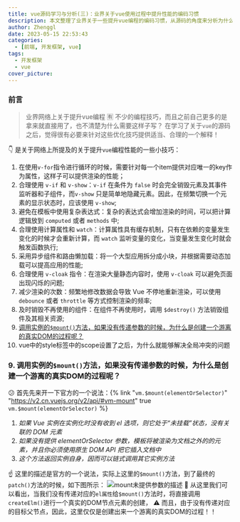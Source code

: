 ```yaml
---
title: vue源码学习与分析(三)：业界关于vue使用过程中提升性能的编码习惯
description: 本文整理了业界关于一些提升vue编程的编码习惯，从源码的角度来分析为什么要这样子提出，为什么要这样子使用的一个原因，从底层角度来理解这样子优化的一个目的！
author: Zhenggl
date: 2023-05-15 22:53:43
categories:
  - [前端, 开发框架, vue]
tags:
  - 开发框架
  - vue
cover_picture:
---
```


### 前言
> 业界网络上关于提升vue编程 :u6709: 不少的编程技巧，而且之前自己更多的是拿来就直接用了，也不清楚为什么需要这样子写？
> 在学习了关于`vue`的源码之后，觉得很有必要来针对这些优化技巧提供适当、合理的一个解释！

:point_down: 是关于网络上所提及的关于提升`vue`编程性能的一些小技巧：
1. 在使用`v-for`指令进行循环的时候，需要针对每一个item提供对应唯一的key作为属性，这样子可以提供渲染的性能；
2. 合理使用 `v-if` 和 `v-show`：`v-if` 在条件为 `false` 时会完全销毁元素及其事件监听器和子组件，而`v-show` 只是简单地隐藏元素。因此，在频繁切换一个元素的显示状态时，应该使用 `v-show`;
3. 避免在模板中使用复杂表达式：复杂的表达式会增加渲染的时间，可以把计算逻辑放到 `computed` 或者 `methods` 中;
4. 合理使用计算属性和 `watch`：计算属性具有缓存机制，只有在依赖的变量发生变化的时候才会重新计算，而 `watch` 监听变量的变化，当变量发生变化时就会触发函数执行;
5. 采用异步组件和路由懒加载：将一个大型应用拆分成小块，并根据需要动态加载可以提高应用的性能;
6. 合理使用 `v-cloak` 指令：在渲染大量静态内容时，使用 `v-cloak` 可以避免页面出现闪烁的问题;
7. 减少渲染的次数：频繁地修改数据会导致 Vue 不停地重新渲染，可以使用 `debounce` 或者 `throttle` 等方式控制渲染的频率;
8. 及时销毁不再使用的组件：在组件不再使用时，调用 `$destroy()` 方法销毁组件及其相关资源;
9. [调用实例的`$mount()`方法，如果没有传递参数的时候，为什么是创建一个游离的真实DOM的过程呢？](#9-调用实例的mount方法如果没有传递参数的时候为什么是创建一个游离的真实dom的过程呢)
10. vue中的style标签中的scope设置了之后，为什么就能够解决全局冲突的问题

### 9. 调用实例的`$mount()`方法，如果没有传递参数的时候，为什么是创建一个游离的真实DOM的过程呢？
:confused: 首先先来开一下官方的一个说法：{% link "`vm.$mount(elementOrSelector)`" "https://v2.cn.vuejs.org/v2/api/#vm-mount" true `vm.$mount(elementOrSelector)` %}
1. *如果 Vue 实例在实例化时没有收到 el 选项，则它处于“未挂载”状态，没有关联的 DOM 元素*
2. *如果没有提供 elementOrSelector 参数，模板将被渲染为文档之外的的元素，并且你必须使用原生 DOM API 把它插入文档中*
3. *这个方法返回实例自身，因而可以链式调用其它实例方法*

:point_up: 这里的描述是官方的一个说法，实际上这里的`$mount()`方法，到了最终的`patch()`方法的时候，如下图所示：
![mount未提供参数的描述](mount未提供参数的描述.png)
:stars: 从这里我们可以看出，当我们没有传递对应的`el属性`给`$mount()`方法时，将直接调用`createElm()`进行一个真实的DOM节点元素的创建， :warning: 而且，由于没有传递对应的目标父节点，因此，这里仅仅是创建出来一个游离的真实DOM的过程！！